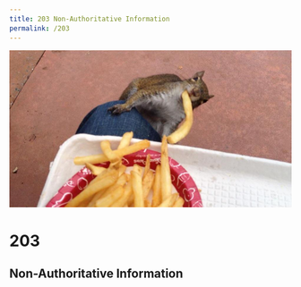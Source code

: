 ```yaml
---
title: 203 Non-Authoritative Information
permalink: /203
---
```

<div class="status-page-container">
<div>
    <img src="/assets/img/code/203.jpg" alt="203 Non-Authoritative Information" />
    <h1>203</h1>
    <h2>Non-Authoritative Information</h2>
</div>
</div>
